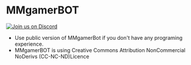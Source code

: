 # MMgamerBOT

[![Join us on Discord](https://discordapp.com/api/guilds/422083182167588864/embed.png?style=banner2)](https://discord.gg/SW8zrVh)

* Use public version of MMgamerBot if you don't have any programing experience.
* MMgamerBOT is using Creative Commons Attribution NonCommercial NoDerivs (CC-NC-ND)Licence
